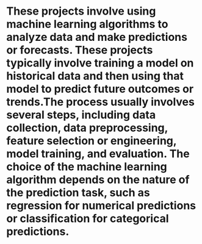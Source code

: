 # These projects involve using machine learning algorithms to analyze data and make predictions or forecasts. These projects typically involve training a model on historical data and then using that model to predict future outcomes or trends.The process usually involves several steps, including data collection, data preprocessing, feature selection or engineering, model training, and evaluation. The choice of the machine learning algorithm depends on the nature of the prediction task, such as regression for numerical predictions or classification for categorical predictions.


